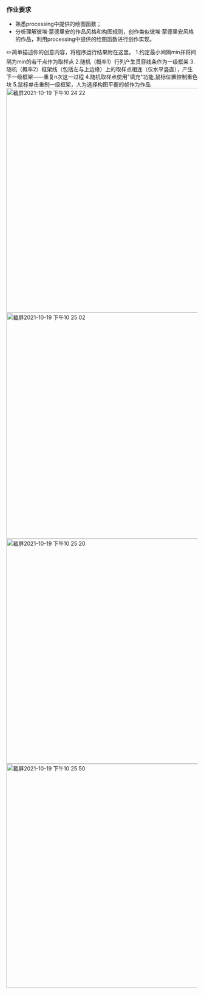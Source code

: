 ### 作业要求

- 熟悉processing中提供的绘图函数；
- 分析理解彼埃·蒙德里安的作品风格和构图规则，创作类似彼埃·蒙德里安风格的作品，利用processing中提供的绘图函数进行创作实现。

✏️简单描述你的创意内容，将程序运行结果附在这里。
1.约定最小间隔min并将间隔为min的若干点作为取样点
2.随机（概率1）行列产生贯穿线条作为一级框架
3.随机（概率2）框架线（包括左与上边缘）上的取样点相连（仅水平竖直），产生下一级框架——重复n次这一过程
4.随机取样点使用"填充"功能,鼠标位置控制重色块
5.鼠标单击重制一级框架，人为选择构图平衡的帧作为作品<img width="590" alt="截屏2021-10-19 下午10 24 22" src="https://user-images.githubusercontent.com/90957083/137934121-44d90e8d-9a65-4219-bb41-d21aeb9e8b1c.png">
<img width="594" alt="截屏2021-10-19 下午10 25 02" src="https://user-images.githubusercontent.com/90957083/137934144-9fa1fa21-d05d-470b-b82d-470fd474d035.png">
<img width="591" alt="截屏2021-10-19 下午10 25 20" src="https://user-images.githubusercontent.com/90957083/137934149-421b1fb0-4321-4d8b-a88b-352e87d24b8b.png">
<img width="589" alt="截屏2021-10-19 下午10 25 50" src="https://user-images.githubusercontent.com/90957083/137934155-cb3fbc71-a0be-401c-9a23-3a53fcfda575.png">
